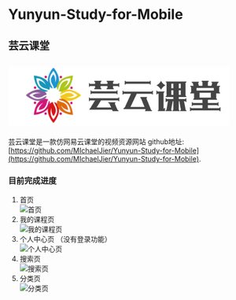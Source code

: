 # Yunyun-Study-for-Mobile
## 芸云课堂
## ![avatar](/static/headerIcon.png)
芸云课堂是一款仿网易云课堂的视频资源网站
github地址: [https://github.com/MIchaelJier/Yunyun-Study-for-Mobile](https://github.com/MIchaelJier/Yunyun-Study-for-Mobile).
### 目前完成进度
 1. 首页  
 ![首页](https://img-blog.csdnimg.cn/20191117165513479.png?x-oss-process=image/watermark,type_ZmFuZ3poZW5naGVpdGk,shadow_10,text_aHR0cHM6Ly9ibG9nLmNzZG4ubmV0L3dlaXhpbl80Mzk0NjgxMg==,size_16,color_FFFFFF,t_70)
 2. 我的课程页  
![我的课程页](https://img-blog.csdnimg.cn/20191117165549868.png?x-oss-process=image/watermark,type_ZmFuZ3poZW5naGVpdGk,shadow_10,text_aHR0cHM6Ly9ibG9nLmNzZG4ubmV0L3dlaXhpbl80Mzk0NjgxMg==,size_16,color_FFFFFF,t_70)
 3. 个人中心页 （没有登录功能）   
 ![个人中心页 ](https://img-blog.csdnimg.cn/20191117165606476.png?x-oss-process=image/watermark,type_ZmFuZ3poZW5naGVpdGk,shadow_10,text_aHR0cHM6Ly9ibG9nLmNzZG4ubmV0L3dlaXhpbl80Mzk0NjgxMg==,size_16,color_FFFFFF,t_70)
 4. 搜索页    
 ![搜索页](https://img-blog.csdnimg.cn/20191117165618278.png?x-oss-process=image/watermark,type_ZmFuZ3poZW5naGVpdGk,shadow_10,text_aHR0cHM6Ly9ibG9nLmNzZG4ubmV0L3dlaXhpbl80Mzk0NjgxMg==,size_16,color_FFFFFF,t_70)
 5. 分类页  
 ![分类页](https://img-blog.csdnimg.cn/20191117165639858.png?x-oss-process=image/watermark,type_ZmFuZ3poZW5naGVpdGk,shadow_10,text_aHR0cHM6Ly9ibG9nLmNzZG4ubmV0L3dlaXhpbl80Mzk0NjgxMg==,size_16,color_FFFFFF,t_70)

